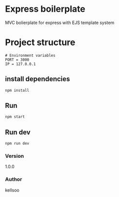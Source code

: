 # Express boilerplate

MVC bolierplate for express with EJS template system

# Project structure

```.env
# Environment variables
PORT = 3000
IP = 127.0.0.1
```

## install dependencies

```bash
npm install
```

## Run

```bash
npm start
```

## Run dev

```bash
npm run dev
```

### Version

1.0.0

### Author

kellsoo
